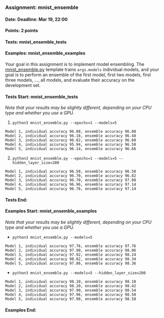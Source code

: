 ### Assignment: mnist_ensemble
#### Date: Deadline: Mar 19, 22:00
#### Points: 2 points
#### Tests: mnist_ensemble_tests
#### Examples: mnist_ensemble_examples

Your goal in this assignment is to implement model ensembling.
The [mnist_ensemble.py](https://github.com/ufal/npfl138/tree/master/labs/03/mnist_ensemble.py)
template trains `args.models` individual models, and your goal is to perform
an ensemble of the first model, first two models, first three models, …, all
models, and evaluate their accuracy on the development set.

#### Tests Start: mnist_ensemble_tests
_Note that your results may be slightly different, depending on your CPU type and whether you use a GPU._

1. `python3 mnist_ensemble.py --epochs=1 --models=5`
```
Model 1, individual accuracy 96.08, ensemble accuracy 96.08
Model 2, individual accuracy 96.18, ensemble accuracy 96.48
Model 3, individual accuracy 96.02, ensemble accuracy 96.60
Model 4, individual accuracy 95.94, ensemble accuracy 96.58
Model 5, individual accuracy 96.14, ensemble accuracy 96.66
```

2. `python3 mnist_ensemble.py --epochs=1 --models=5 --hidden_layer_size=200`
```
Model 1, individual accuracy 96.58, ensemble accuracy 96.58
Model 2, individual accuracy 96.70, ensemble accuracy 96.82
Model 3, individual accuracy 96.70, ensemble accuracy 97.08
Model 4, individual accuracy 96.96, ensemble accuracy 97.14
Model 5, individual accuracy 96.76, ensemble accuracy 97.14
```
#### Tests End:
#### Examples Start: mnist_ensemble_examples
_Note that your results may be slightly different, depending on your CPU type and whether you use a GPU._

- `python3 mnist_ensemble.py --models=5`
```
Model 1, individual accuracy 97.76, ensemble accuracy 97.76
Model 2, individual accuracy 97.90, ensemble accuracy 98.06
Model 3, individual accuracy 97.92, ensemble accuracy 98.24
Model 4, individual accuracy 98.02, ensemble accuracy 98.34
Model 5, individual accuracy 97.86, ensemble accuracy 98.36
```

- `python3 mnist_ensemble.py --models=5 --hidden_layer_size=200`
```
Model 1, individual accuracy 98.10, ensemble accuracy 98.10
Model 2, individual accuracy 98.20, ensemble accuracy 98.42
Model 3, individual accuracy 97.90, ensemble accuracy 98.54
Model 4, individual accuracy 97.96, ensemble accuracy 98.50
Model 5, individual accuracy 97.90, ensemble accuracy 98.58
```
#### Examples End:
